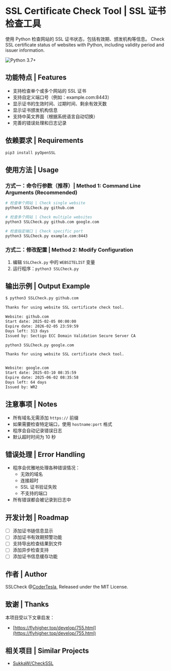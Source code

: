 # SSL Certificate Check Tool | SSL 证书检查工具

使用 Python 检查网站的 SSL 证书状态，包括有效期、颁发机构等信息。
Check SSL certificate status of websites with Python, including validity period and issuer information.

![Python 3.7+](https://img.shields.io/badge/python-v3.7%2B-blue)

## 功能特点 | Features

- 支持检查单个或多个网站的 SSL 证书
- 支持自定义端口号（例如：example.com:8443）
- 显示证书的生效时间、过期时间、剩余有效天数
- 显示证书颁发机构信息
- 支持中英文界面（根据系统语言自动切换）
- 完善的错误处理和日志记录

## 依赖要求 | Requirements

```bash
pip3 install pyOpenSSL
```

## 使用方法 | Usage

### 方式一：命令行参数（推荐）| Method 1: Command Line Arguments (Recommended)

```bash
# 检查单个网站 | Check single website
python3 SSLCheck.py github.com

# 检查多个网站 | Check multiple websites
python3 SSLCheck.py github.com google.com

# 检查指定端口 | Check specific port
python3 SSLCheck.py example.com:8443
```

### 方式二：修改配置 | Method 2: Modify Configuration

1. 编辑 `SSLCheck.py` 中的 `WEBSITELIST` 变量
2. 运行程序：`python3 SSLCheck.py`

## 输出示例 | Output Example

```bash
$ python3 SSLCheck.py github.com

Thanks for using website SSL certificate check tool.

Website: github.com
Start date: 2025-02-05 00:00:00
Expire date: 2026-02-05 23:59:59
Days left: 313 days
Issued by: Sectigo ECC Domain Validation Secure Server CA
```

```bash
python3 SSLCheck.py google.com

Thanks for using website SSL certificate check tool.


Website: google.com
Start date: 2025-03-10 08:35:59
Expire date: 2025-06-02 08:35:58
Days left: 64 days
Issued by: WR2
```

## 注意事项 | Notes

- 所有域名无需添加 `https://` 前缀
- 如果需要检查特定端口，使用 `hostname:port` 格式
- 程序会自动记录错误日志
- 默认超时时间为 10 秒

## 错误处理 | Error Handling

- 程序会优雅地处理各种错误情况：
  - 无效的域名
  - 连接超时
  - SSL 证书验证失败
  - 不支持的端口
- 所有错误都会被记录到日志中

## 开发计划 | Roadmap

- [ ] 添加证书链信息显示
- [ ] 添加证书有效期预警功能
- [ ] 支持导出检查结果到文件
- [ ] 添加异步检查支持
- [ ] 添加证书信息缓存功能

## 作者 | Author

SSLCheck @[CoderTesla](https://github.com/codertesla), Released under the MIT License.

## 致谢 | Thanks

本项目受以下文章启发：
- [https://flyhigher.top/develop/755.html](https://flyhigher.top/develop/755.html)

## 相关项目 | Similar Projects

- [SukkaW/CheckSSL](https://github.com/SukkaW/CheckSSL)
